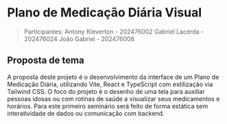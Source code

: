 # Plano de Medicação Diária Visual

> Participantes:
> Antony Kleverton - 202476002
> Gabriel Lacerda - 202476024
> João Gabriel - 202476008

## Proposta de tema

A proposta deste projeto é o desenvolvimento da interface de um Plano de Medicação Diária, utilizando Vite, React e TypeScript com estilização via Tailwind CSS. O foco do projeto é o desenho de uma tela para auxiliar pessoas idosas ou com rotinas de saúde a visualizar seus medicamentos e horários. Para este primeiro seminário será feito de forma estática sem interatividade de dados ou comunicação com backend.